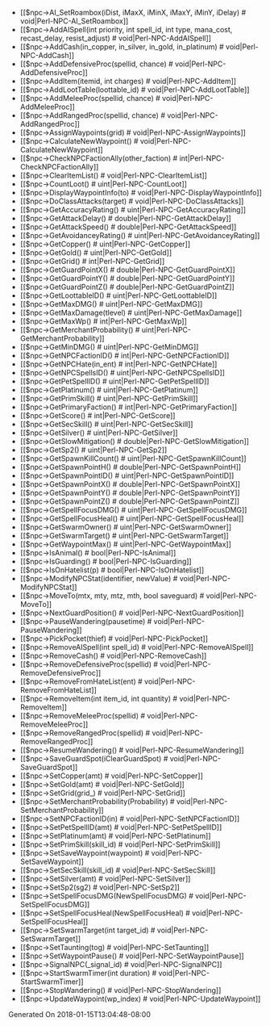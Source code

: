 * [[$npc->AI_SetRoambox(iDist, iMaxX, iMinX, iMaxY, iMinY, iDelay) # void|Perl-NPC-AI_SetRoambox]]
* [[$npc->AddAISpell(int priority, int spell_id, int type, mana_cost, recast_delay, resist_adjust) # void|Perl-NPC-AddAISpell]]
* [[$npc->AddCash(in_copper, in_silver, in_gold, in_platinum) # void|Perl-NPC-AddCash]]
* [[$npc->AddDefensiveProc(spellid, chance) # void|Perl-NPC-AddDefensiveProc]]
* [[$npc->AddItem(itemid, int charges) # void|Perl-NPC-AddItem]]
* [[$npc->AddLootTable(loottable_id) # void|Perl-NPC-AddLootTable]]
* [[$npc->AddMeleeProc(spellid, chance) # void|Perl-NPC-AddMeleeProc]]
* [[$npc->AddRangedProc(spellid, chance) # void|Perl-NPC-AddRangedProc]]
* [[$npc->AssignWaypoints(grid) # void|Perl-NPC-AssignWaypoints]]
* [[$npc->CalculateNewWaypoint() # void|Perl-NPC-CalculateNewWaypoint]]
* [[$npc->CheckNPCFactionAlly(other_faction) # int|Perl-NPC-CheckNPCFactionAlly]]
* [[$npc->ClearItemList() # void|Perl-NPC-ClearItemList]]
* [[$npc->CountLoot() # uint|Perl-NPC-CountLoot]]
* [[$npc->DisplayWaypointInfo(to) # void|Perl-NPC-DisplayWaypointInfo]]
* [[$npc->DoClassAttacks(target) # void|Perl-NPC-DoClassAttacks]]
* [[$npc->GetAccuracyRating() # uint|Perl-NPC-GetAccuracyRating]]
* [[$npc->GetAttackDelay() # double|Perl-NPC-GetAttackDelay]]
* [[$npc->GetAttackSpeed() # double|Perl-NPC-GetAttackSpeed]]
* [[$npc->GetAvoidanceyRating() # uint|Perl-NPC-GetAvoidanceyRating]]
* [[$npc->GetCopper() # uint|Perl-NPC-GetCopper]]
* [[$npc->GetGold() # uint|Perl-NPC-GetGold]]
* [[$npc->GetGrid() # int|Perl-NPC-GetGrid]]
* [[$npc->GetGuardPointX() # double|Perl-NPC-GetGuardPointX]]
* [[$npc->GetGuardPointY() # double|Perl-NPC-GetGuardPointY]]
* [[$npc->GetGuardPointZ() # double|Perl-NPC-GetGuardPointZ]]
* [[$npc->GetLoottableID() # uint|Perl-NPC-GetLoottableID]]
* [[$npc->GetMaxDMG() # uint|Perl-NPC-GetMaxDMG]]
* [[$npc->GetMaxDamage(tlevel) # uint|Perl-NPC-GetMaxDamage]]
* [[$npc->GetMaxWp() # int|Perl-NPC-GetMaxWp]]
* [[$npc->GetMerchantProbability() # uint|Perl-NPC-GetMerchantProbability]]
* [[$npc->GetMinDMG() # uint|Perl-NPC-GetMinDMG]]
* [[$npc->GetNPCFactionID() # int|Perl-NPC-GetNPCFactionID]]
* [[$npc->GetNPCHate(in_ent) # int|Perl-NPC-GetNPCHate]]
* [[$npc->GetNPCSpellsID() # uint|Perl-NPC-GetNPCSpellsID]]
* [[$npc->GetPetSpellID() # uint|Perl-NPC-GetPetSpellID]]
* [[$npc->GetPlatinum() # uint|Perl-NPC-GetPlatinum]]
* [[$npc->GetPrimSkill() # uint|Perl-NPC-GetPrimSkill]]
* [[$npc->GetPrimaryFaction() # int|Perl-NPC-GetPrimaryFaction]]
* [[$npc->GetScore() # int|Perl-NPC-GetScore]]
* [[$npc->GetSecSkill() # uint|Perl-NPC-GetSecSkill]]
* [[$npc->GetSilver() # uint|Perl-NPC-GetSilver]]
* [[$npc->GetSlowMitigation() # double|Perl-NPC-GetSlowMitigation]]
* [[$npc->GetSp2() # uint|Perl-NPC-GetSp2]]
* [[$npc->GetSpawnKillCount() # uint|Perl-NPC-GetSpawnKillCount]]
* [[$npc->GetSpawnPointH() # double|Perl-NPC-GetSpawnPointH]]
* [[$npc->GetSpawnPointID() # uint|Perl-NPC-GetSpawnPointID]]
* [[$npc->GetSpawnPointX() # double|Perl-NPC-GetSpawnPointX]]
* [[$npc->GetSpawnPointY() # double|Perl-NPC-GetSpawnPointY]]
* [[$npc->GetSpawnPointZ() # double|Perl-NPC-GetSpawnPointZ]]
* [[$npc->GetSpellFocusDMG() # uint|Perl-NPC-GetSpellFocusDMG]]
* [[$npc->GetSpellFocusHeal() # uint|Perl-NPC-GetSpellFocusHeal]]
* [[$npc->GetSwarmOwner() # uint|Perl-NPC-GetSwarmOwner]]
* [[$npc->GetSwarmTarget() # uint|Perl-NPC-GetSwarmTarget]]
* [[$npc->GetWaypointMax() # uint|Perl-NPC-GetWaypointMax]]
* [[$npc->IsAnimal() # bool|Perl-NPC-IsAnimal]]
* [[$npc->IsGuarding() # bool|Perl-NPC-IsGuarding]]
* [[$npc->IsOnHatelist(p) # bool|Perl-NPC-IsOnHatelist]]
* [[$npc->ModifyNPCStat(identifier, newValue) # void|Perl-NPC-ModifyNPCStat]]
* [[$npc->MoveTo(mtx, mty, mtz, mth, bool saveguard) # void|Perl-NPC-MoveTo]]
* [[$npc->NextGuardPosition() # void|Perl-NPC-NextGuardPosition]]
* [[$npc->PauseWandering(pausetime) # void|Perl-NPC-PauseWandering]]
* [[$npc->PickPocket(thief) # void|Perl-NPC-PickPocket]]
* [[$npc->RemoveAISpell(int spell_id) # void|Perl-NPC-RemoveAISpell]]
* [[$npc->RemoveCash() # void|Perl-NPC-RemoveCash]]
* [[$npc->RemoveDefensiveProc(spellid) # void|Perl-NPC-RemoveDefensiveProc]]
* [[$npc->RemoveFromHateList(ent) # void|Perl-NPC-RemoveFromHateList]]
* [[$npc->RemoveItem(int item_id, int quantity) # void|Perl-NPC-RemoveItem]]
* [[$npc->RemoveMeleeProc(spellid) # void|Perl-NPC-RemoveMeleeProc]]
* [[$npc->RemoveRangedProc(spellid) # void|Perl-NPC-RemoveRangedProc]]
* [[$npc->ResumeWandering() # void|Perl-NPC-ResumeWandering]]
* [[$npc->SaveGuardSpot(iClearGuardSpot) # void|Perl-NPC-SaveGuardSpot]]
* [[$npc->SetCopper(amt) # void|Perl-NPC-SetCopper]]
* [[$npc->SetGold(amt) # void|Perl-NPC-SetGold]]
* [[$npc->SetGrid(grid_) # void|Perl-NPC-SetGrid]]
* [[$npc->SetMerchantProbability(Probability) # void|Perl-NPC-SetMerchantProbability]]
* [[$npc->SetNPCFactionID(in) # void|Perl-NPC-SetNPCFactionID]]
* [[$npc->SetPetSpellID(amt) # void|Perl-NPC-SetPetSpellID]]
* [[$npc->SetPlatinum(amt) # void|Perl-NPC-SetPlatinum]]
* [[$npc->SetPrimSkill(skill_id) # void|Perl-NPC-SetPrimSkill]]
* [[$npc->SetSaveWaypoint(waypoint) # void|Perl-NPC-SetSaveWaypoint]]
* [[$npc->SetSecSkill(skill_id) # void|Perl-NPC-SetSecSkill]]
* [[$npc->SetSilver(amt) # void|Perl-NPC-SetSilver]]
* [[$npc->SetSp2(sg2) # void|Perl-NPC-SetSp2]]
* [[$npc->SetSpellFocusDMG(NewSpellFocusDMG) # void|Perl-NPC-SetSpellFocusDMG]]
* [[$npc->SetSpellFocusHeal(NewSpellFocusHeal) # void|Perl-NPC-SetSpellFocusHeal]]
* [[$npc->SetSwarmTarget(int target_id) # void|Perl-NPC-SetSwarmTarget]]
* [[$npc->SetTaunting(tog) # void|Perl-NPC-SetTaunting]]
* [[$npc->SetWaypointPause() # void|Perl-NPC-SetWaypointPause]]
* [[$npc->SignalNPC(_signal_id) # void|Perl-NPC-SignalNPC]]
* [[$npc->StartSwarmTimer(int duration) # void|Perl-NPC-StartSwarmTimer]]
* [[$npc->StopWandering() # void|Perl-NPC-StopWandering]]
* [[$npc->UpdateWaypoint(wp_index) # void|Perl-NPC-UpdateWaypoint]]


Generated On 2018-01-15T13:04:48-08:00